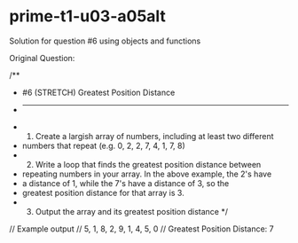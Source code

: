 # prime-t1-u03-a05alt
Solution for question #6 using objects and functions

Original Question:

/**
 * #6 (STRETCH) Greatest Position Distance
 * --------------------
 * 1. Create a largish array of numbers, including at least two different
 *    numbers that repeat (e.g. 0, 2, 2, 7, 4, 1, 7, 8)
 * 2. Write a loop that finds the greatest position distance between
 *    repeating numbers in your array. In the above example, the 2's have
 *    a distance of 1, while the 7's have a distance of 3, so the
 *    greatest position distance for that array is 3.
 * 3. Output the array and its greatest position distance
 */


// Example output
// 5, 1, 8, 2, 9, 1, 4, 5, 0
// Greatest Position Distance: 7
